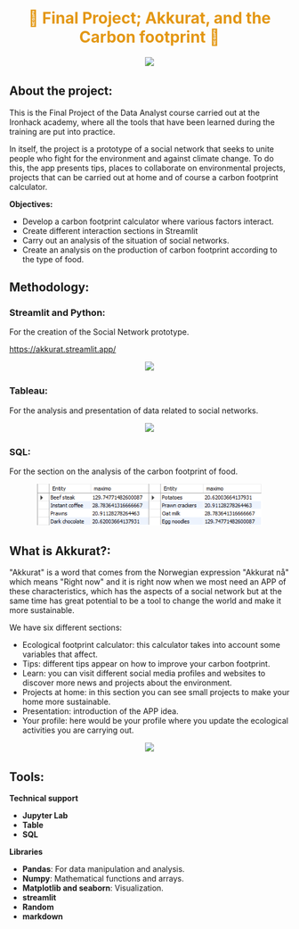   <center> <h1 style="color:#e39714"> 🌲 Final Project; Akkurat, and the Carbon footprint 🌲</h1> </center>

<p align="center">
  <img src="https://github.com/Vicgutgam/Final-proyect/blob/main/Im%C3%A1genes/iconopaint.png" width="40%">
  <br>
 
</p>

## About the project:

This is the Final Project of the Data Analyst course carried out at the Ironhack academy, where all the tools that have been learned during the training are put into practice.

In itself, the project is a prototype of a social network that seeks to unite people who fight for the environment and against climate change.
To do this, the app presents tips, places to collaborate on environmental projects, projects that can be carried out at home and of course a carbon footprint calculator.

**Objectives:**
- Develop a carbon footprint calculator where various factors interact.
-  Create different interaction sections in Streamlit
- Carry out an analysis of the situation of social networks.
- Create an analysis on the production of carbon footprint according to the type of food.

## Methodology:
### Streamlit and Python:
For the creation of the Social Network prototype.

https://akkurat.streamlit.app/

<p align="center">
  <img src="https://github.com/Vicgutgam/Final-project.-Carbon_footprint/blob/main/Im%C3%A1genes/Akkurat%20app.png" width="50%">
  <br>
 
</p>


### Tableau:
For the analysis and presentation of data related to social networks.

<p align="center">
  <img src="https://github.com/Vicgutgam/Final-project.-Carbon_footprint/blob/main/Im%C3%A1genes/Usuarios%20redes.png" width="50%">
  <br>
 
</p>

### SQL:
For the section on the analysis of the carbon footprint of food.

<p align="center">
  <img src="https://github.com/Vicgutgam/Final-project.-Carbon_footprint/blob/main/Im%C3%A1genes/M%C3%A1ximo%20y%20m%C3%ADnimo%20SQL.png" width="80%">
  <br>
 
</p>

## What is Akkurat?:
"Akkurat" is a word that comes from the Norwegian expression "Akkurat nå" which means "Right now" and it is right now when we most need an APP of these characteristics, which has the aspects of a social network but at the same time has great potential to be a tool to change the world and make it more sustainable.

We have six different sections:

-  Ecological footprint calculator: this calculator takes into account some variables that affect.
-  Tips: different tips appear on how to improve your carbon footprint.
-  Learn: you can visit different social media profiles and websites to discover more news and projects about the environment.
-  Projects at home: in this section you can see small projects to make your home more sustainable.
-  Presentation: introduction of the APP idea.
-  Your profile: here would be your profile where you update the ecological activities you are carrying out.

  <p align="center">
  <img src="https://github.com/Vicgutgam/Final-project.-Carbon_footprint/blob/main/Im%C3%A1genes/Pefil.png" width="20%">
  <br>
 
</p>


## Tools:
**Technical support**
* **Jupyter Lab**
* **Table**
* **SQL**
  
**Libraries**

* **Pandas**: For data manipulation and analysis.
* **Numpy**: Mathematical functions and arrays.
* **Matplotlib and seaborn**: Visualization.
* **streamlit**
* **Random**
* **markdown**
